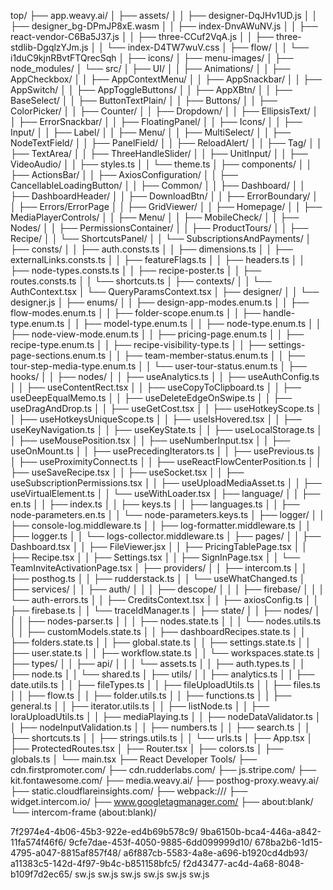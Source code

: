 top/
├── app.weavy.ai/
│   ├── assets/
│   │   ├── designer-DqJHv1UD.js
│   │   ├── designer_bg-DPmJP8xE.wasm
│   │   ├── index-DnvAWuNV.js
│   │   ├── react-vendor-C6Ba5J37.js
│   │   ├── three-CCuf2VqA.js
│   │   ├── three-stdlib-DgqlzYJm.js
│   │   └── index-D4TW7wuV.css
│   ├── flow/
│   │   └── i1duC9kjnRBvtFTQrecSqh
│   ├── icons/
│   ├── menu-images/
│   ├── node_modules/
│   └── src/
│       ├── UI/
│       │   ├── Animations/
│       │   ├── AppCheckbox/
│       │   ├── AppContextMenu/
│       │   ├── AppSnackbar/
│       │   ├── AppSwitch/
│       │   ├── AppToggleButtons/
│       │   ├── AppXBtn/
│       │   ├── BaseSelect/
│       │   ├── ButtonTextPlain/
│       │   ├── Buttons/
│       │   ├── ColorPicker/
│       │   ├── Counter/
│       │   ├── Dropdown/
│       │   ├── EllipsisText/
│       │   ├── ErrorSnackbar/
│       │   ├── FloatingPanel/
│       │   ├── Icons/
│       │   ├── Input/
│       │   ├── Label/
│       │   ├── Menu/
│       │   ├── MultiSelect/
│       │   ├── NodeTextField/
│       │   ├── PanelField/
│       │   ├── ReloadAlert/
│       │   ├── Tag/
│       │   ├── TextArea/
│       │   ├── ThreeHandleSlider/
│       │   ├── UnitInput/
│       │   ├── VideoAudio/
│       │   ├── styles.ts
│       │   └── theme.ts
│       ├── components/
│       │   ├── ActionsBar/
│       │   ├── AxiosConfiguration/
│       │   ├── CancellableLoadingButton/
│       │   ├── Common/
│       │   ├── Dashboard/
│       │   ├── DashboardHeader/
│       │   ├── DownloadBtn/
│       │   ├── ErrorBoundary/
│       │   ├── Errors/ErrorPage
│       │   ├── GridViewer/
│       │   ├── Homepage/
│       │   ├── MediaPlayerControls/
│       │   ├── Menu/
│       │   ├── MobileCheck/
│       │   ├── Nodes/
│       │   ├── PermissionsContainer/
│       │   ├── ProductTours/
│       │   ├── Recipe/
│       │   └── ShortcutsPanel/
│       │   └── SubscriptionsAndPayments/
│       ├── consts/
│       │   ├── auth.consts.ts
│       │   ├── dimensions.ts
│       │   ├── externalLinks.consts.ts
│       │   ├── featureFlags.ts
│       │   ├── headers.ts
│       │   ├── node-types.consts.ts
│       │   ├── recipe-poster.ts
│       │   ├── routes.consts.ts
│       │   └── shortcuts.ts
│       ├── contexts/
│       │   └── AuthContext.tsx
│           └── QueryParamsContext.tsx
│       ├── designer/
│       │   └── designer.js
│       ├── enums/
│       │   ├── design-app-modes.enum.ts
│       │   ├── flow-modes.enum.ts
│       │   ├── folder-scope.enum.ts
│       │   ├── handle-type.enum.ts
│       │   ├── model-type.enum.ts
│       │   ├── node-type.enum.ts
│       │   ├── node-view-mode.enum.ts
│       │   ├── pricing-page.enum.ts
│       │   ├── recipe-type.enum.ts
│       │   ├── recipe-visibility-type.ts
│       │   ├── settings-page-sections.enum.ts
│       │   ├── team-member-status.enum.ts
│       │   ├── tour-step-media-type.enum.ts
│       │   └── user-tour-status.enum.ts
│       ├── hooks/
│       │   ├── nodes/
│       │   ├── useAnalytics.ts
│       │   ├── useAuthConfig.ts
│       │   ├── useContentRect.tsx
│       │   ├── useCopyToClipboard.ts
│       │   ├── useDeepEqualMemo.ts
│       │   ├── useDeleteEdgeOnSwipe.ts
│       │   ├── useDragAndDrop.ts
│       │   ├── useGetCost.tsx
│       │   ├── useHotkeyScope.ts
│       │   ├── useHotkeysUniqueScope.ts
│       │   ├── useIsHovered.tsx
│       │   ├── useKeyNavigation.ts
│       │   ├── useKeyState.ts
│       │   ├── useLocalStorage.ts
│       │   ├── useMousePosition.tsx
│       │   ├── useNumberInput.tsx
│       │   ├── useOnMount.ts
│       │   ├── usePrecedingIterators.ts
│       │   ├── usePrevious.ts
│       │   ├── useProximityConnect.ts
│       │   ├── useReactFlowCenterPosition.ts
│       │   ├── useSaveRecipe.tsx
│       │   ├── useSocket.tsx
│       │   ├── useSubscriptionPermissions.tsx
│       │   ├── useUploadMediaAsset.ts
│       │   ├── useVirtualElement.ts
│       │   └── useWithLoader.tsx
│       ├── language/
│       │   ├── en.ts
│       │   ├── index.ts
│       │   ├── keys.ts
│       │   ├── languages.ts
│       │   ├── node-parameters.en.ts
│       │   └── node-parameters.keys.ts
│       ├── logger/
│       │   ├── console-log.middleware.ts
│       │   ├── log-formatter.middleware.ts
│       │   ├── logger.ts
│       │   └── logs-collector.middleware.ts
│       ├── pages/
│       │   ├── Dashboard.tsx
│       │   ├── FileViewer.jsx
│       │   ├── PricingTablePage.tsx
│       │   ├── Recipe.tsx
│       │   ├── Settings.tsx
│       │   ├── SignInPage.tsx
│       │   └── TeamInviteActivationPage.tsx
│       ├── providers/
│       │   ├── intercom.ts
│       │   ├── posthog.ts
│       │   ├── rudderstack.ts
│       │   └── useWhatChanged.ts
│       ├── services/
│       │   ├── auth/
│       │   │   ├── descope/
│       │   │   ├── firebase/
│       │   │   └── auth-errors.ts
│       │   ├── CreditsContext.tsx
│       │   ├── axiosConfig.ts
│       │   ├── firebase.ts
│       │   └── traceIdManager.ts
│       ├── state/
│       │   ├── nodes/
│       │   │   ├── nodes-parser.ts
│       │   │   ├── nodes.state.ts
│       │   │   └── nodes.utils.ts
│       │   ├── customModels.state.ts
│       │   ├── dashboardRecipes.state.ts
│       │   ├── folders.state.ts
│       │   ├── global.state.ts
│       │   ├── settings.state.ts
│       │   ├── user.state.ts
│       │   ├── workflow.state.ts
│       │   └── workspaces.state.ts
│       ├── types/
│       │   ├── api/
│       │   │   └── assets.ts
│       │   ├── auth.types.ts
│       │   ├── node.ts
│       │   └── shared.ts
│       ├── utils/
│       │   ├── analytics.ts
│       │   ├── date.utils.ts
│       │   ├── fileTypes.ts
│       │   ├── fileUploadUtils.ts
│       │   ├── files.ts
│       │   ├── flow.ts
│       │   ├── folder.utils.ts
│       │   ├── functions.ts
│       │   ├── general.ts
│       │   ├── iterator.utils.ts
│       │   ├── listNode.ts
│       │   ├── loraUploadUtils.ts
│       │   ├── mediaPlaying.ts
│       │   ├── nodeDataValidator.ts
│       │   ├── nodeInputValidation.ts
│       │   ├── numbers.ts
│       │   ├── search.ts
│       │   ├── shortcuts.ts
│       │   ├── strings.utils.ts
│       │   └── urls.ts
│       ├── App.tsx
│       ├── ProtectedRoutes.tsx
│       ├── Router.tsx
│       ├── colors.ts
│       ├── globals.ts
│       └── main.tsx
├── React Developer Tools/
├── cdn.firstpromoter.com/
├── cdn.rudderlabs.com/
├── js.stripe.com/
├── kit.fontawesome.com/
├── media.weavy.ai/
├── posthog-proxy.weavy.ai/
├── static.cloudflareinsights.com/
├── webpack:///
├── widget.intercom.io/
├── www.googletagmanager.com/
├── about:blank/
└── intercom-frame (about:blank)/

7f2974e4-4b06-45b3-922e-ed4b69b578c9/
9ba6150b-bca4-446a-a842-11fa574f46f6/
9cfe7dae-453f-4050-9885-6dd099999d10/
678ba2b6-1d15-4795-a047-8815af857f48/
a6f887cb-5583-4a8e-a696-b1920cd4db93/
a11383c5-142d-4f97-9b4c-b851158bfc5/
f2d43477-ac4d-4a68-8048-b109f7d2ec65/
sw.js 
sw.js 
sw.js 
sw.js 
sw.js 
sw.js 